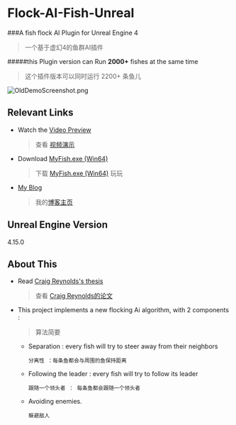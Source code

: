 # Flock-AI-Fish-Unreal


###A fish flock AI Plugin for Unreal Engine 4

> 一个基于虚幻4的鱼群AI插件 

#####this Plugin version can Run **2000+** fishes at the same time

> 这个插件版本可以同时运行 2200+ 条鱼儿

![OldDemoScreenshot.png](./../UnrealFishFlockAIVR/OldDemoScreenshot.png)

## Relevant Links 
* Watch the [Video Preview](http://v.youku.com/v_show/id_XMTc2NTM4MjkyMA==.html)

	> 查看 [视频演示](http://v.youku.com/v_show/id_XMTc2NTM4MjkyMA==.html) 

* Download [MyFish.exe (Win64)](http://pan.baidu.com/s/1qYbBrHU)

	> 下载  [MyFish.exe (Win64)](http://pan.baidu.com/s/1qYbBrHU) 玩玩 

* [My Blog](http://blog.csdn.net/nosix)

	> 我的[博客主页](http://blog.csdn.net/nosix)

## Unreal Engine Version
4.15.0


## About This 

* Read [Craig Reynolds's thesis](http://www.red3d.com/cwr/boids/)  

	> 查看 [Craig Reynolds的论文](http://www.red3d.com/cwr/boids/) 

* This project implements a new flocking Ai algorithm, with 2 components : 

	> 算法简要

	* Separation : every fish will try to steer away from their neighbors 

		`分离性 ：每条鱼都会与周围的鱼保持距离 `

	* Following the leader : every fish will try to follow its leader

		`跟随一个领头者 ： 每条鱼都会跟随一个领头者`

	* Avoiding enemies.

		`躲避敌人`
